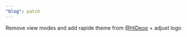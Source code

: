 ```yaml
---
"blog": patch
---
```


Remove view modes and add rapide theme from [@HiDeoo](https://github.com/hideoo) + adjust logo
